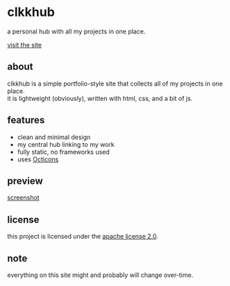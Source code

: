# clkkhub

a personal hub with all my projects in one place.

[visit the site](https://celakk1.github.io/clkkhub/)

## about
clkkhub is a simple portfolio-style site that collects all of my projects in one place.  
it is lightweight (obviously), written with html, css, and a bit of js.  

## features
- clean and minimal design  
- my central hub linking to my work  
- fully static, no frameworks used  
- uses [Octicons](https://primer.style/octicons)

## preview
[screenshot](images/main_homepage.png)

## license
this project is licensed under the [apache license 2.0](LICENSE).

## note
everything on this site might and probably will change over-time.
